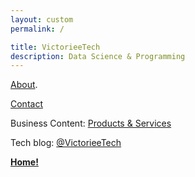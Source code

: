 ```yaml
---
layout: custom
permalink: /

title: VictorieeTech
description: Data Science & Programming
---
```


[About](./about).

[Contact](./contact)


Business Content: [Products & Services](./business)


Tech blog: <a href="https://odysee.com/@VictorieeTech:2" target="_blank">@VictorieeTech</a>

<a href="https://victorieeman.github.io/" style="#banner" class="button"><strong>Home!</strong></a>

<script src="https://gist.github.com/VictorieeMan/45321eae32bee86298d2a8ce3b8e18bb.js"></script>

<script src="https://github.com/VictorieeMan/VictorieeMan.github.io.git.js"></script>
